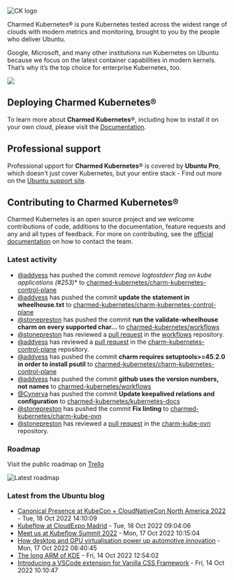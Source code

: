 ![CK logo](https://assets.ubuntu.com/v1/e6cd15f7-Charmed+Kubernetes_RGB_2022.svg)

Charmed Kubernetes® is pure Kubernetes tested across the widest range of clouds with modern metrics and monitoring, brought to you by the people who deliver Ubuntu.

Google, Microsoft, and many other institutions run Kubernetes on Ubuntu because we focus on the latest container capabilities in modern kernels. That’s why it’s the top choice for enterprise Kubernetes, too.

![](https://assets.ubuntu.com/v1/843c77b6-juju-at-a-glace.svg)

## Deploying Charmed Kubernetes®

To learn more about **Charmed Kubernetes**®, including how to install it on your own cloud, please visit the [Documentation][docs].

## Professional support

Professional upport for **Charmed Kubernetes**® is covered by **Ubuntu Pro**, which doesn't just cover Kubernetes, but your entire stack - Find out more on the [Ubuntu support site](https://ubuntu.com/support).

## Contributing to Charmed Kubernetes®

Charmed Kubernetes is an open source project and we welcome contributions of code, additions to the documentation, feature requests and any and all types of feedback. For more on contributing, see the [official documentation][get-in-touch] on how to contact the team.

<!-- LINKS -->
[docs]: https://ubuntu.com/kubernetes/docs
[get-in-touch]: https://ubuntu.com/kubernetes/docs/get-in-touch

### Latest activity

<!-- activity starts -->
 - [@addyess](https://github.com/addyess) has pushed the commit **remove logtostderr flag on kube* applications (#253)** to [charmed-kubernetes/charm-kubernetes-control-plane](https://github.com/charmed-kubernetes/charm-kubernetes-control-plane)
 - [@addyess](https://github.com/addyess) has pushed the commit **update the statement in wheelhouse.txt** to [charmed-kubernetes/charm-kubernetes-control-plane](https://github.com/charmed-kubernetes/charm-kubernetes-control-plane)
 - [@stonepreston](https://github.com/stonepreston) has pushed the commit **run the validate-wheelhouse charm on every supported char...** to [charmed-kubernetes/workflows](https://github.com/charmed-kubernetes/workflows)
 - [@stonepreston](https://github.com/stonepreston) has reviewed a [pull request](https://github.com/charmed-kubernetes/workflows/pull/2) in the [workflows](https://github.com/charmed-kubernetes/workflows) repository.
 - [@addyess](https://github.com/addyess) has reviewed a [pull request](https://github.com/charmed-kubernetes/charm-kubernetes-control-plane/pull/252) in the [charm-kubernetes-control-plane](https://github.com/charmed-kubernetes/charm-kubernetes-control-plane) repository.
 - [@addyess](https://github.com/addyess) has pushed the commit **charm requires setuptools>=45.2.0 in order to install psutil** to [charmed-kubernetes/charm-kubernetes-control-plane](https://github.com/charmed-kubernetes/charm-kubernetes-control-plane)
 - [@addyess](https://github.com/addyess) has pushed the commit **github uses the version numbers, not names** to [charmed-kubernetes/workflows](https://github.com/charmed-kubernetes/workflows)
 - [@Cynerva](https://github.com/Cynerva) has pushed the commit **Update keepalived relations and configuration** to [charmed-kubernetes/kubernetes-docs](https://github.com/charmed-kubernetes/kubernetes-docs)
 - [@stonepreston](https://github.com/stonepreston) has pushed the commit **Fix linting** to [charmed-kubernetes/charm-kube-ovn](https://github.com/charmed-kubernetes/charm-kube-ovn)
 - [@stonepreston](https://github.com/stonepreston) has reviewed a [pull request](https://github.com/charmed-kubernetes/charm-kube-ovn/pull/37) in the [charm-kube-ovn](https://github.com/charmed-kubernetes/charm-kube-ovn) repository.
<!-- activity ends -->

### Roadmap

Visit the public roadmap on [Trello](https://trello.com/b/Pfu4BlRO/demo-roadmap)

![Latest roadmap](./test2.png)

### Latest from the Ubuntu blog

<!-- blog starts -->
* [Canonical Presence at KubeCon + CloudNativeCon North America 2022](https://ubuntu.com//blog/canonical-presence-at-kubecon-cloudnativecon-north-america-2022) - Tue, 18 Oct 2022 14:10:09 
* [Kubeflow at CloudExpo Madrid](https://ubuntu.com//blog/kubeflow-cloudexpo-madrid) - Tue, 18 Oct 2022 09:04:06 
* [Meet us at Kubeflow Summit 2022](https://ubuntu.com//blog/meet-us-at-kubeflow-summit-2022) - Mon, 17 Oct 2022 10:15:04 
* [How desktop and GPU virtualisation power up automotive innovation](https://ubuntu.com//blog/how-desktop-and-gpu-virtualisation-power-up-automotive-innovation) - Mon, 17 Oct 2022 08:40:45 
* [The long ARM of KDE](https://ubuntu.com//blog/the-long-arm-of-kde) - Fri, 14 Oct 2022 12:54:02 
* [Introducing a VSCode extension for Vanilla CSS Framework](https://ubuntu.com//blog/introducing-a-vscode-extension-for-vanilla-css-framework) - Fri, 14 Oct 2022 10:10:47 
<!-- blog ends -->
